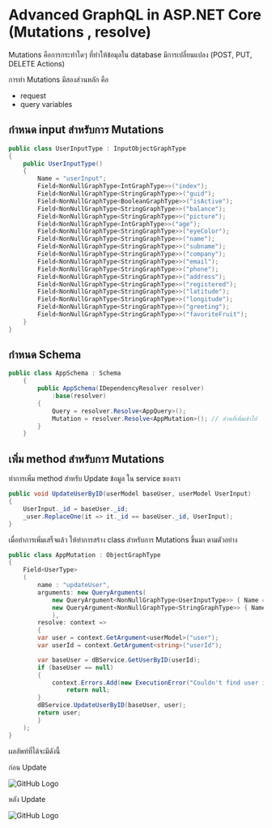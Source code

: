 # Advanced GraphQL in ASP.NET Core (Mutations , resolve)
Mutations คือการกระทำใดๆ ที่ทำให้ข้อมุลใน database มีการเปลี่ยนแปลง (POST, PUT, DELETE Actions)

การทำ Mutations มีสองส่วนหลัก คือ
- request
- query variables

## กำหนด input สำหรับการ Mutations

```c#
public class UserInputType : InputObjectGraphType
{
    public UserInputType()
    {
        Name = "userInput";
        Field<NonNullGraphType<IntGraphType>>("index");
        Field<NonNullGraphType<StringGraphType>>("guid");
        Field<NonNullGraphType<BooleanGraphType>>("isActive");
        Field<NonNullGraphType<StringGraphType>>("balance");
        Field<NonNullGraphType<StringGraphType>>("picture");
        Field<NonNullGraphType<IntGraphType>>("age");
        Field<NonNullGraphType<StringGraphType>>("eyeColor");
        Field<NonNullGraphType<StringGraphType>>("name");
        Field<NonNullGraphType<StringGraphType>>("subname");
        Field<NonNullGraphType<StringGraphType>>("company");
        Field<NonNullGraphType<StringGraphType>>("email");
        Field<NonNullGraphType<StringGraphType>>("phone");
        Field<NonNullGraphType<StringGraphType>>("address");
        Field<NonNullGraphType<StringGraphType>>("registered");
        Field<NonNullGraphType<StringGraphType>>("latitude");
        Field<NonNullGraphType<StringGraphType>>("longitude");
        Field<NonNullGraphType<StringGraphType>>("greeting");
        Field<NonNullGraphType<StringGraphType>>("favoriteFruit");
    }
}
```

## กำหนด Schema 
```c#
public class AppSchema : Schema
    {
        public AppSchema(IDependencyResolver resolver)
            :base(resolver)
        {
            Query = resolver.Resolve<AppQuery>();
            Mutation = resolver.Resolve<AppMutation>(); // ส่วนที่เพิ่มเข้าไป
        }
    }
```
## เพิ่ม method สำหรับการ Mutations
ทำการเพิ่ม method สำหรับ Update ข้อมูล ใน service ของเรา
```c#
public void UpdateUserByID(userModel baseUser, userModel UserInput)
{
    UserInput._id = baseUser._id;
    _user.ReplaceOne(it => it._id == baseUser._id, UserInput);
}
```
เมื่อทำการเพิ่มเสร็จแล้ว ให้ทำการสร้าง class สำหรับการ Mutations ขึ้นมา ตามตัวอย่าง

```c#
public class AppMutation : ObjectGraphType
{
    Field<UserType>
    (
        name : "updateUser",
        arguments: new QueryArguments(
            new QueryArgument<NonNullGraphType<UserInputType>> { Name = "user" },
            new QueryArgument<NonNullGraphType<StringGraphType>> { Name = "userId" }
            ),
        resolve: context =>
        {
        var user = context.GetArgument<userModel>("user");
        var userId = context.GetArgument<string>("userId");

        var baseUser = dBService.GetUserByID(userId);
        if (baseUser == null)
        {
            context.Errors.Add(new ExecutionError("Couldn't find user in db."));
                return null;
        }
        dBService.UpdateUserByID(baseUser, user);
        return user;
        }
    );
}
```

ผลลัพท์ที่ได้จะมีดังนี้

ก่อน Update

![GitHub Logo](ImageLink)


หลัง Update

![GitHub Logo](ImageLink)